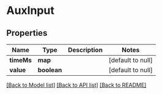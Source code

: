 # AuxInput

## Properties
Name | Type | Description | Notes
------------ | ------------- | ------------- | -------------
**timeMs** | **map** |  | [default to null]
**value** | **boolean** |  | [default to null]

[[Back to Model list]](../README.md#documentation-for-models) [[Back to API list]](../README.md#documentation-for-api-endpoints) [[Back to README]](../README.md)


